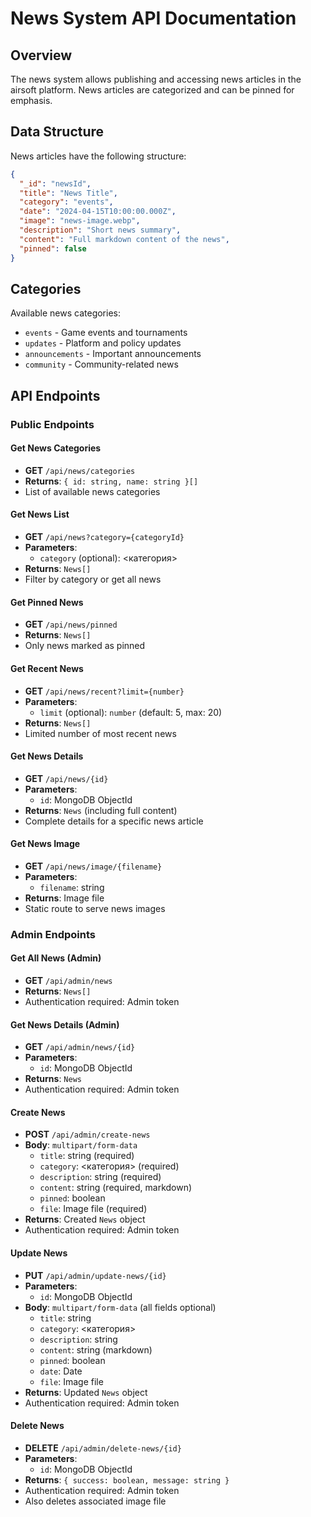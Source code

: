 # News System API Documentation

## Overview
The news system allows publishing and accessing news articles in the airsoft platform. News articles are categorized and can be pinned for emphasis.

## Data Structure

News articles have the following structure:

```json
{
  "_id": "newsId",
  "title": "News Title",
  "category": "events",
  "date": "2024-04-15T10:00:00.000Z",
  "image": "news-image.webp",
  "description": "Short news summary",
  "content": "Full markdown content of the news",
  "pinned": false
}
```

## Categories
Available news categories:
- `events` - Game events and tournaments
- `updates` - Platform and policy updates
- `announcements` - Important announcements
- `community` - Community-related news

## API Endpoints

### Public Endpoints

#### Get News Categories
- **GET** `/api/news/categories`
- **Returns**: `{ id: string, name: string }[]`
- List of available news categories

#### Get News List
- **GET** `/api/news?category={categoryId}`
- **Parameters**: 
  - `category` (optional): <категория>
- **Returns**: `News[]`
- Filter by category or get all news

#### Get Pinned News
- **GET** `/api/news/pinned`
- **Returns**: `News[]`
- Only news marked as pinned

#### Get Recent News
- **GET** `/api/news/recent?limit={number}`
- **Parameters**:
  - `limit` (optional): `number` (default: 5, max: 20)
- **Returns**: `News[]`
- Limited number of most recent news

#### Get News Details
- **GET** `/api/news/{id}`
- **Parameters**:
  - `id`: MongoDB ObjectId
- **Returns**: `News` (including full content)
- Complete details for a specific news article

#### Get News Image
- **GET** `/api/news/image/{filename}`
- **Parameters**:
  - `filename`: string
- **Returns**: Image file
- Static route to serve news images

### Admin Endpoints

#### Get All News (Admin)
- **GET** `/api/admin/news`
- **Returns**: `News[]`
- Authentication required: Admin token

#### Get News Details (Admin)
- **GET** `/api/admin/news/{id}`
- **Parameters**:
  - `id`: MongoDB ObjectId
- **Returns**: `News`
- Authentication required: Admin token

#### Create News
- **POST** `/api/admin/create-news`
- **Body**: `multipart/form-data`
  - `title`: string (required)
  - `category`: <категория> (required)
  - `description`: string (required)
  - `content`: string (required, markdown)
  - `pinned`: boolean
  - `file`: Image file (required)
- **Returns**: Created `News` object
- Authentication required: Admin token

#### Update News
- **PUT** `/api/admin/update-news/{id}`
- **Parameters**:
  - `id`: MongoDB ObjectId
- **Body**: `multipart/form-data` (all fields optional)
  - `title`: string
  - `category`: <категория>
  - `description`: string
  - `content`: string (markdown)
  - `pinned`: boolean
  - `date`: Date
  - `file`: Image file
- **Returns**: Updated `News` object
- Authentication required: Admin token

#### Delete News
- **DELETE** `/api/admin/delete-news/{id}`
- **Parameters**:
  - `id`: MongoDB ObjectId
- **Returns**: `{ success: boolean, message: string }`
- Authentication required: Admin token
- Also deletes associated image file
